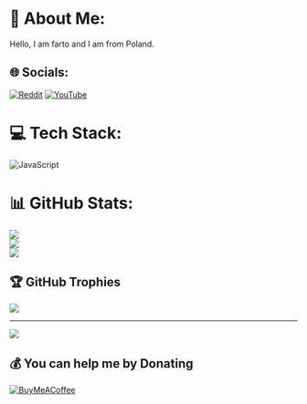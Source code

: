 # 💫 About Me:
Hello, I am farto and I am from Poland.


## 🌐 Socials:
[![Reddit](https://img.shields.io/badge/Reddit-%23FF4500.svg?logo=Reddit&logoColor=white)](https://reddit.com/user/bartoszm77) [![YouTube](https://img.shields.io/badge/YouTube-%23FF0000.svg?logo=YouTube&logoColor=white)](https://youtube.com/@bartoszm77) 

# 💻 Tech Stack:
![JavaScript](https://img.shields.io/badge/javascript-%23323330.svg?style=for-the-badge&logo=javascript&logoColor=%23F7DF1E)
# 📊 GitHub Stats:
![](https://github-readme-stats.vercel.app/api?username=B2RT0SZM77&theme=dark&hide_border=false&include_all_commits=true&count_private=true)<br/>
![](https://github-readme-streak-stats.herokuapp.com/?user=B2RT0SZM77&theme=dark&hide_border=false)<br/>
![](https://github-readme-stats.vercel.app/api/top-langs/?username=B2RT0SZM77&theme=dark&hide_border=false&include_all_commits=true&count_private=true&layout=compact)

## 🏆 GitHub Trophies
![](https://github-profile-trophy.vercel.app/?username=B2RT0SZM77&theme=radical&no-frame=true&no-bg=true&margin-w=4)

---
[![](https://visitcount.itsvg.in/api?id=B2RT0SZM77&icon=5&color=0)](https://visitcount.itsvg.in)

  ## 💰 You can help me by Donating
  [![BuyMeACoffee](https://img.shields.io/badge/Buy%20Me%20a%20Coffee-ffdd00?style=for-the-badge&logo=buy-me-a-coffee&logoColor=black)](https://buymeacoffee.com/real.farto) 

  
<!-- Proudly created with GPRM ( https://gprm.itsvg.in ) -->
